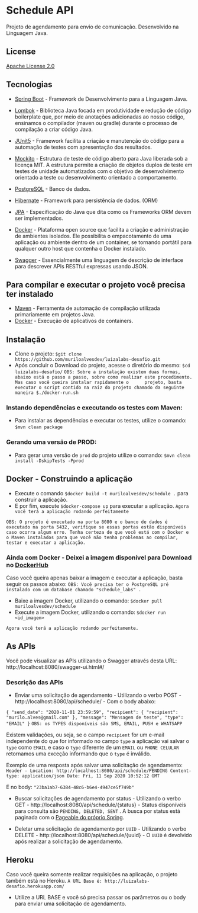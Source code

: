 # Schedule API
Projeto de agendamento para envio de comunicação. Desenvolvido na Linguagem Java.

## License
[Apache License 2.0](https://www.apache.org/licenses/LICENSE-2.0)


## Tecnologias 

- [Spring Boot](https://spring.io/projects/spring-boot) - Framework de Desenvolvimento para a Linguagem Java.

- [Lombok](https://projectlombok.org/) - Biblioteca Java focada em produtividade e redução de código boilerplate que, por meio de anotações adicionadas ao nosso código, ensinamos o compilador (maven ou gradle) durante o processo de compilação a criar código Java.

- [JUnit5](https://junit.org/junit5/) - Framework facilita a criação e manutenção do código para a automação de testes com apresentação dos resultados.

- [Mockito](https://site.mockito.org/) - Estrutura de teste de código aberto para Java liberada sob a licença MIT. A estrutura permite a criação de objetos duplos de teste em testes de unidade automatizados com o objetivo de desenvolvimento orientado a teste ou desenvolvimento orientado a comportamento.

- [PostgreSQL](https://www.postgresql.org/download/) - Banco de dados.

- [Hibernate](https://hibernate.org/) - Framework para persistência de dados. (ORM)

- [JPA](https://hibernate.org/orm/) - Especificação do Java que dita como os Frameworks ORM devem ser implementados.

- [Docker](https://www.docker.com/) - Plataforma open source que facilita a criação e administração de ambientes isolados. Ele possibilita o empacotamento de uma aplicação ou ambiente dentro de um container, se tornando portátil para qualquer outro host que contenha o Docker instalado.

- [Swagger](https://swagger.io/) - Essencialmente uma linguagem de descrição de interface para descrever APIs RESTful expressas usando JSON.


## Para compilar e executar o projeto você precisa ter instalado

 - [Maven](https://maven.apache.org/) - Ferramenta de automação de compilação utilizada primariamente em projetos Java.
 - [Docker](https://docs.docker.com/get-docker/) - Execução de aplicativos de containers.
 
## Instalação

 - Clone o projeto: `$git clone https://github.com/muriloalvesdev/luizalabs-desafio.git`
 - Após concluir o Download do projeto, acesse o diretório do mesmo: `$cd luizalabs-desafio/`
 `OBS: Sobre a instalação existem duas formas, abaixo está o passo a passo, sobre como realizar este procedimento. Mas caso você queira instalar rapidamente o      projeto, basta executar o script contido na raiz do projeto chamado da seguinte maneira $./docker-run.sh`
 
### Instando dependências e executando os testes com Maven:

- Para instalar as dependências e executar os testes, utilize o comando: `$mvn clean package`

### Gerando uma versão de PROD:
- Para gerar uma versão de `prod` do projeto utilize o comando: `$mvn clean install -DskipTests -Pprod`

## Docker - Construindo a aplicação
- Execute o comando `$docker build -t muriloalvesdev/schedule .` para construir a aplicação.
- E por fim, execute `$docker-compose up` para executar a aplicação.
`Agora você terá a aplicação rodando perfeitamente`

`OBS: O projeto é executado na porta 8080 e o banco de dados é executado na porta 5432, verifique se essas portas estão disponíveis caso ocorra algum erro. Tenha certeza de que você está com o Docker e o Maven instalados para que você não tenha problemas ao compilar, testar e executar a aplicação.`

### Ainda com Docker - Deixei a imagem disponível para Download no [DockerHub](https://hub.docker.com/u/muriloalvesdev)
Caso você queira apenas baixar a imagem e executar a aplicação, basta seguir os passos abaixo:
`OBS: Você precisa ter o PostgreSQL pré instalado com um database chamado "schedule_labs" .`

- Baixe a imagem Docker, utilizando o comando: `$docker pull muriloalvesdev/schedule`
- Execute a imagem Docker, utilizando o comando: `$docker run <id_imagem>`

`Agora você terá a aplicação rodando perfeitamente.`


## As APIs

Você pode visualizar as APIs utilizando o Swagger através desta URL: http://localhost:8080/swagger-ui.html#/

### Descrição das APIs
- Enviar uma solicitação de agendamento - Utilizando o verbo POST - http://localhost:8080/api/schedule/ - Com o body abaixo:

`{
	"send_date": "2020-11-01 23:59:59",
	"recipient": {
		"recipient": "murilo.alves@gmail.com"
	},
	"message": "Mensagem de teste",
	"type": "EMAIL"
}`
`OBS: os TYPES disponíveis são SMS, EMAIL, PUSH e WHATSAPP`

Existem validações, ou seja, se o campo `recipient` for um e-mail independente do que for informado no campo `type` a aplicação vai salvar o `type` como `EMAIL` e caso o `type` diferente de um `EMAIL` ou `PHONE CELULAR` retornamos uma exceção informando que o `type` é inválido.

Exemplo de uma resposta após salvar uma solicitação de agendamento:
`Header - Location: http://localhost:8080/api/schedule/PENDING
Content-type: application/json
Date: Fri, 11 Sep 2020 10:52:12 GMT`

E no body: `"23ba1ab7-6384-48c6-b6e4-4947ce5f749b"`

- Buscar solicitações de agendamento por status - Utilizando o verbo GET - http://localhost:8080/api/schedule/{status} - Status disponíveis para consulta são `PENDING, DELETED, SENT` . A busca por status está paginada com o [Pageable do próprio Spring](https://docs.spring.io/spring-data/commons/docs/current/api/org/springframework/data/domain/Pageable.html).

- Deletar uma solicitação de agendamento por `UUID` - Utilizando o verbo DELETE - http://localhost:8080/api/schedule/{uuid} - O `UUID` é devolvido após realizar a solicitação de agendamento.

 
## Heroku
Caso você queira somente realizar requisições na aplicação, o projeto também está no Heroku.
`A URL Base é: http://luizalabs-desafio.herokuapp.com/ `
- Utilize a URL BASE e você só precisa passar os parâmetros ou o body para enviar uma solicitação de agendamento.
